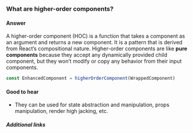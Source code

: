 ### What are higher-order components?

#### Answer

A higher-order component (HOC) is a function that takes a component as an argument and returns a new component. It is a pattern that is derived from React’s compositional nature. Higher-order components are like **pure components** because they accept any dynamically provided child component, but they won’t modify or copy any behavior from their input components.

```jsx
const EnhancedComponent = higherOrderComponent(WrappedComponent)
```

#### Good to hear

* They can be used for state abstraction and manipulation, props manipulation, render high jacking, etc.

##### Additional links

<!-- tags: (react) -->

<!-- expertise: (2) -->
